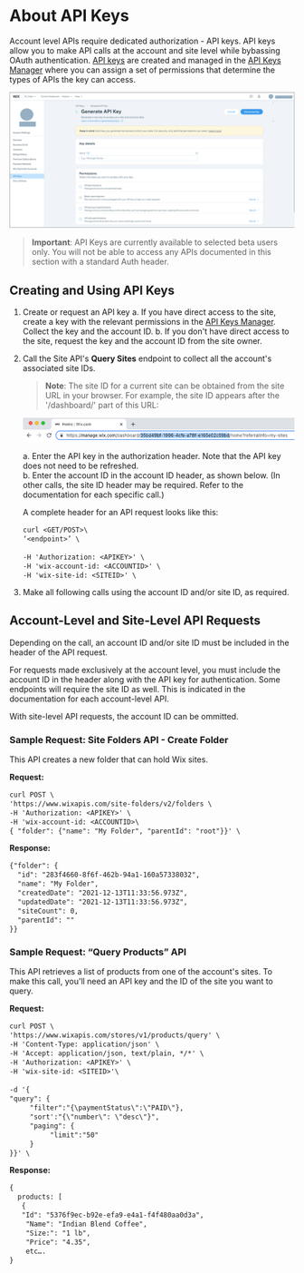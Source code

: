 # About API Keys

Account level APIs require dedicated authorization - API keys. API keys allow you to make API calls at the account and site level while bybassing OAuth authentication. 
[API keys](https://support.wix.com/en/article/about-wix-api-keys) are created and managed in the [API Keys Manager](https://manage.wix.com/account/api-keys) where you can assign a set of permissions that determine the types of APIs the key can access.

![API Keys Manager](./../../media/APIKeysManager.jpg)

> **Important**: API Keys are currently available to selected beta users only. You will not be able to access any APIs documented in this section with a standard Auth header.

## Creating and Using API Keys

1. Create or request an API key
     a. If you have direct access to the site, create a key with the relevant permissions in the [API Keys Manager](https://manage.wix.com/account/api-keys). Collect the key and the account ID.
     b. If you don't have direct access to the site, request the key and the account ID from the site owner.
2. Call the Site API's **Query Sites** endpoint to collect all the account's associated site IDs.

     > **Note**: The site ID for a current site can be obtained from the site URL in your browser. For example, the site ID appears after the '/dashboard/' part of this URL:

     ![site Id in URL](./../../media/siteid.png)
     

     a. Enter the API key in the authorization header. Note that the API key does not need to be refreshed.  
     b. Enter the account ID in the account ID header, as shown below. (In other calls, the site ID header may be required. Refer to the documentation for each specific call.)

     A complete header for an API request looks like this:

     ```
     curl <GET/POST>\
     ‘<endpoint>’ \

     -H 'Authorization: <APIKEY>' \
     -H 'wix-account-id: <ACCOUNTID>' \
     -H 'wix-site-id: <SITEID>' \
     ```
3. Make all following calls using the account ID and/or site ID, as required.

## Account-Level and Site-Level API Requests
     
Depending on the call, an account ID and/or site ID must be included in the header of the API request.

For requests made exclusively at the account level, you must include the account ID in the header along with the API key for authentication. Some endpoints will require the site ID as well. This is indicated in the documentation for each account-level API.

With site-level API requests, the account ID can be ommitted.

### Sample Request: Site Folders API - Create Folder

This API creates a new folder that can hold Wix sites. 

**Request:**

```
curl POST \
'https://www.wixapis.com/site-folders/v2/folders \
-H 'Authorization: <APIKEY>' \
-H 'wix-account-id: <ACCOUNTID>\
{ "folder": {"name": "My Folder", "parentId": "root"}}' \
```

**Response:**

```
{"folder": {
  "id": "283f4660-8f6f-462b-94a1-160a57338032",
  "name": "My Folder",
  "createdDate": "2021-12-13T11:33:56.973Z",
  "updatedDate": "2021-12-13T11:33:56.973Z",
  "siteCount": 0,
  "parentId": ""
}} 
```

### Sample Request: “Query Products” API

This API retrieves a list of products from one of the account's sites. To make this call, you'll need an API key and the ID of the site you want to query.

**Request:**

```
curl POST \
'https://www.wixapis.com/stores/v1/products/query' \
-H 'Content-Type: application/json' \
-H 'Accept: application/json, text/plain, */*' \
-H 'Authorization: <APIKEY>' \
-H 'wix-site-id: <SITEID>'\

-d '{
"query": {
     "filter":"{\paymentStatus\":\"PAID\"},
     "sort':"{\"number\": \"desc\"}",
     "paging": {
          "limit":"50"
     }
}}' \
```

**Response:**

```json:
{
  products: [
   {
   "Id": "5376f9ec-b92e-efa9-e4a1-f4f480aa0d3a",
    "Name": "Indian Blend Coffee",
    "Size:": "1 lb",
    "Price": "4.35",
    etc….
}
```
